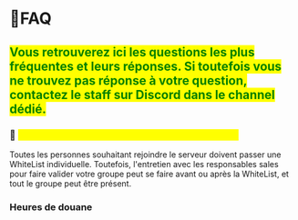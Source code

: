 # 🤷FAQ

## <mark style="color:green;">Vous retrouverez ici les questions les plus fréquentes et leurs réponses. Si toutefois vous ne trouvez pas réponse à votre question, contactez le staff sur Discord dans le channel dédié.</mark>



### 🛂 <mark style="color:yellow;">Pouvons-nous passer une WhiteList de groupe ?</mark>

Toutes les personnes souhaitant rejoindre le serveur doivent passer une WhiteList individuelle. Toutefois, l'entretien avec les responsables sales pour faire valider votre groupe peut se faire avant ou après la WhiteList, et tout le groupe peut être présent.



### Heures de douane



